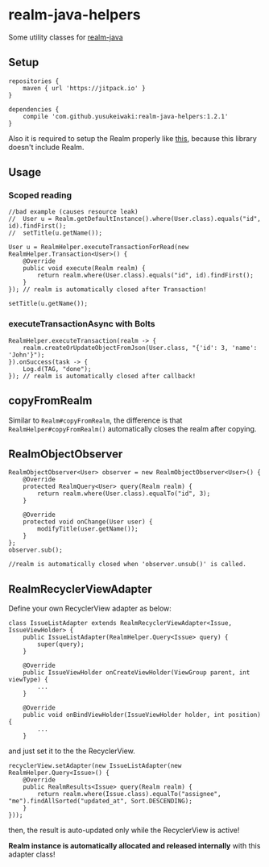 # realm-java-helpers

Some utility classes for [realm-java](https://realm.io/jp/docs/java/latest/)

## Setup

```
repositories {
    maven { url 'https://jitpack.io' }
}

dependencies {
    compile 'com.github.yusukeiwaki:realm-java-helpers:1.2.1'
}
```

Also it is required to setup the Realm properly like [this](https://realm.io/docs/java/latest/#installation), because this library doesn't include Realm.

## Usage

### Scoped reading

```
//bad example (causes resource leak)
//  User u = Realm.getDefaultInstance().where(User.class).equals("id", id).findFirst();
//  setTitle(u.getName());

User u = RealmHelper.executeTransactionForRead(new RealmHelper.Transaction<User>() {
    @Override
    public void execute(Realm realm) {
        return realm.where(User.class).equals("id", id).findFirst();
    }
}); // realm is automatically closed after Transaction!

setTitle(u.getName());
```

### executeTransactionAsync with Bolts

```
RealmHelper.executeTransaction(realm -> {
    realm.createOrUpdateObjectFromJson(User.class, "{'id': 3, 'name': 'John'}");
}).onSuccess(task -> {
    Log.d(TAG, "done");
}); // realm is automatically closed after callback!
```

## copyFromRealm

Similar to `Realm#copyFromRealm`, the difference is that `RealmHelper#copyFromRealm()` automatically closes the realm after copying.

## RealmObjectObserver

```
RealmObjectObserver<User> observer = new RealmObjectObserver<User>() {
    @Override
    protected RealmQuery<User> query(Realm realm) {
        return realm.where(User.class).equalTo("id", 3);
    }

    @Override
    protected void onChange(User user) {
        modifyTitle(user.getName());
    }
};
observer.sub();

//realm is automatically closed when 'observer.unsub()' is called.
```

## RealmRecyclerViewAdapter

Define your own RecyclerView adapter as below:

```
class IssueListAdapter extends RealmRecyclerViewAdapter<Issue, IssueViewHolder> {
    public IssueListAdapter(RealmHelper.Query<Issue> query) {
        super(query);
    }

    @Override
    public IssueViewHolder onCreateViewHolder(ViewGroup parent, int viewType) {
        ...        
    }

    @Override
    public void onBindViewHolder(IssueViewHolder holder, int position) {
        ...
    }

```


and just set it to the the RecyclerView.

```
recyclerView.setAdapter(new IssueListAdapter(new RealmHelper.Query<Issue>() {
    @Override
    public RealmResults<Issue> query(Realm realm) {
        return realm.where(Issue.class).equalTo("assignee", "me").findAllSorted("updated_at", Sort.DESCENDING);
    }
}));
```

then, the result is auto-updated only while the RecyclerView is active!

**Realm instance is automatically allocated and released internally** with this adapter class!
